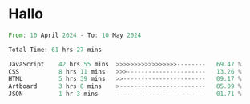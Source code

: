 # Hallo
<!--START_SECTION:waka-->

```rust
From: 10 April 2024 - To: 10 May 2024

Total Time: 61 hrs 27 mins

JavaScript    42 hrs 55 mins  >>>>>>>>>>>>>>>>>--------   69.47 %
CSS           8 hrs 11 mins   >>>----------------------   13.26 %
HTML          5 hrs 39 mins   >>-----------------------   09.17 %
Artboard      3 hrs 8 mins    >------------------------   05.09 %
JSON          1 hr 3 mins     -------------------------   01.71 %
```

<!--END_SECTION:waka-->

